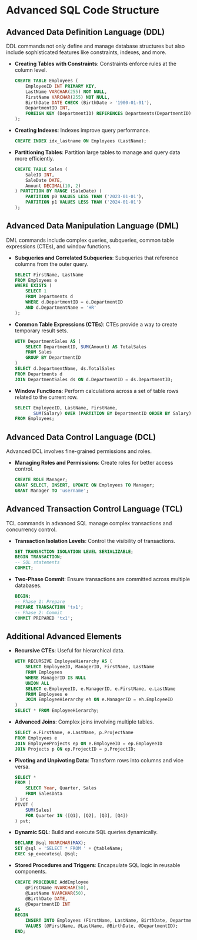 # Advanced SQL Code Structure

## Advanced Data Definition Language (DDL)

DDL commands not only define and manage database structures but also include sophisticated features like constraints, indexes, and more.

- **Creating Tables with Constraints**: Constraints enforce rules at the column level.

  ```sql
  CREATE TABLE Employees (
      EmployeeID INT PRIMARY KEY,
      LastName VARCHAR(255) NOT NULL,
      FirstName VARCHAR(255) NOT NULL,
      BirthDate DATE CHECK (BirthDate > '1900-01-01'),
      DepartmentID INT,
      FOREIGN KEY (DepartmentID) REFERENCES Departments(DepartmentID)
  );
  ```

- **Creating Indexes**: Indexes improve query performance.

  ```sql
  CREATE INDEX idx_lastname ON Employees (LastName);
  ```

- **Partitioning Tables**: Partition large tables to manage and query data more efficiently.

  ```sql
  CREATE TABLE Sales (
      SaleID INT,
      SaleDate DATE,
      Amount DECIMAL(10, 2)
  ) PARTITION BY RANGE (SaleDate) (
      PARTITION p0 VALUES LESS THAN ('2023-01-01'),
      PARTITION p1 VALUES LESS THAN ('2024-01-01')
  );
  ```

## Advanced Data Manipulation Language (DML)

DML commands include complex queries, subqueries, common table expressions (CTEs), and window functions.

- **Subqueries and Correlated Subqueries**: Subqueries that reference columns from the outer query.

  ```sql
  SELECT FirstName, LastName
  FROM Employees e
  WHERE EXISTS (
      SELECT 1
      FROM Departments d
      WHERE d.DepartmentID = e.DepartmentID
      AND d.DepartmentName = 'HR'
  );
  ```

- **Common Table Expressions (CTEs)**: CTEs provide a way to create temporary result sets.

  ```sql
  WITH DepartmentSales AS (
      SELECT DepartmentID, SUM(Amount) AS TotalSales
      FROM Sales
      GROUP BY DepartmentID
  )
  SELECT d.DepartmentName, ds.TotalSales
  FROM Departments d
  JOIN DepartmentSales ds ON d.DepartmentID = ds.DepartmentID;
  ```

- **Window Functions**: Perform calculations across a set of table rows related to the current row.

  ```sql
  SELECT EmployeeID, LastName, FirstName,
         SUM(Salary) OVER (PARTITION BY DepartmentID ORDER BY Salary) AS RunningTotal
  FROM Employees;
  ```

## Advanced Data Control Language (DCL)

Advanced DCL involves fine-grained permissions and roles.

- **Managing Roles and Permissions**: Create roles for better access control.

  ```sql
  CREATE ROLE Manager;
  GRANT SELECT, INSERT, UPDATE ON Employees TO Manager;
  GRANT Manager TO 'username';
  ```

## Advanced Transaction Control Language (TCL)

TCL commands in advanced SQL manage complex transactions and concurrency control.

- **Transaction Isolation Levels**: Control the visibility of transactions.

  ```sql
  SET TRANSACTION ISOLATION LEVEL SERIALIZABLE;
  BEGIN TRANSACTION;
  -- SQL statements
  COMMIT;
  ```

- **Two-Phase Commit**: Ensure transactions are committed across multiple databases.

  ```sql
  BEGIN;
  -- Phase 1: Prepare
  PREPARE TRANSACTION 'tx1';
  -- Phase 2: Commit
  COMMIT PREPARED 'tx1';
  ```

## Additional Advanced Elements

- **Recursive CTEs**: Useful for hierarchical data.

  ```sql
  WITH RECURSIVE EmployeeHierarchy AS (
      SELECT EmployeeID, ManagerID, FirstName, LastName
      FROM Employees
      WHERE ManagerID IS NULL
      UNION ALL
      SELECT e.EmployeeID, e.ManagerID, e.FirstName, e.LastName
      FROM Employees e
      JOIN EmployeeHierarchy eh ON e.ManagerID = eh.EmployeeID
  )
  SELECT * FROM EmployeeHierarchy;
  ```

- **Advanced Joins**: Complex joins involving multiple tables.

  ```sql
  SELECT e.FirstName, e.LastName, p.ProjectName
  FROM Employees e
  JOIN EmployeeProjects ep ON e.EmployeeID = ep.EmployeeID
  JOIN Projects p ON ep.ProjectID = p.ProjectID;
  ```

- **Pivoting and Unpivoting Data**: Transform rows into columns and vice versa.

  ```sql
  SELECT *
  FROM (
      SELECT Year, Quarter, Sales
      FROM SalesData
  ) src
  PIVOT (
      SUM(Sales)
      FOR Quarter IN ([Q1], [Q2], [Q3], [Q4])
  ) pvt;
  ```

- **Dynamic SQL**: Build and execute SQL queries dynamically.

  ```sql
  DECLARE @sql NVARCHAR(MAX);
  SET @sql = 'SELECT * FROM ' + @tableName;
  EXEC sp_executesql @sql;
  ```

- **Stored Procedures and Triggers**: Encapsulate SQL logic in reusable components.

  ```sql
  CREATE PROCEDURE AddEmployee
      @FirstName NVARCHAR(50),
      @LastName NVARCHAR(50),
      @BirthDate DATE,
      @DepartmentID INT
  AS
  BEGIN
      INSERT INTO Employees (FirstName, LastName, BirthDate, DepartmentID)
      VALUES (@FirstName, @LastName, @BirthDate, @DepartmentID);
  END;
  ```
  